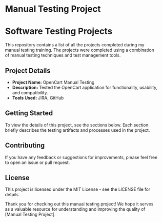 # Manual Testing Project

# Software Testing Projects

This repository contains a list of all the projects completed during my manual testing training. The projects were completed using a combination of manual testing techniques and test management tools.

## Project Details

- **Project Name:** OpenCart Manual Testing
- **Description:** Tested the OpenCart application for functionality, usability, and compatibility.
- **Tools Used:** JIRA, GitHub
      
## Getting Started

To view the details of this project, see the sections below. Each section briefly describes the testing artifacts and processes used in the project.

## Contributing

If you have any feedback or suggestions for improvements, please feel free to open an issue or pull request.

## License

This project is licensed under the MIT License - see the LICENSE file for details.

Thank you for checking out this manual testing project! We hope it serves as a valuable resource for understanding and improving the quality of [Manual Testing Project].

